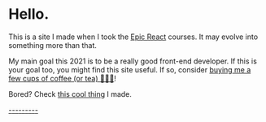 # Hello.

This is a site I made when I took the [Epic React](https://epicreact.dev/) courses. It may evolve into something more than that.

My main goal this 2021 is to be a really good front-end developer. If this is your goal too, you might find this site useful. If so, consider [buying me a few cups of coffee (or tea) 🍵🍵🍵](https://ko-fi.com/minimithi)!

Bored? Check [this cool thing](https://github.com/mithi/hexapod) I made.

[-](https://github.com/getify/You-Dont-Know-JS)[-](https://basarat.gitbook.io/typescript/)[-](https://ui.dev/)[-](https://www.educative.io/courses/grokking-the-system-design-interview)[-](https://algoexpert.io)[-](https://github.com/kamranahmedse/design-patterns-for-humans)[-](https://egghead.io/search?query=typescript)[-](https://github.com/mithi/digital-garden/blob/main/pages/web-dev/algorithms-interesting-repos/index.mdx)[-](https://github.com/mithi/digital-garden/blob/page/web-dev/pages/web-dev/00-weekly-progress/index.mdx)
